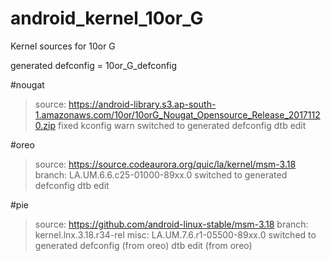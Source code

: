 # android_kernel_10or_G
Kernel sources for 10or G

generated defconfig = 10or_G_defconfig

#nougat
>source: https://android-library.s3.ap-south-1.amazonaws.com/10or/10orG_Nougat_Opensource_Release_20171120.zip
>fixed kconfig warn
>switched to generated defconfig
>dtb edit
    
#oreo
>source: https://source.codeaurora.org/quic/la/kernel/msm-3.18
>branch: LA.UM.6.6.c25-01000-89xx.0
>switched to generated defconfig
>dtb edit
    
#pie
>source: https://github.com/android-linux-stable/msm-3.18
>branch: kernel.lnx.3.18.r34-rel
>misc: LA.UM.7.6.r1-05500-89xx.0
>switched to generated defconfig (from oreo)
>dtb edit (from oreo)
